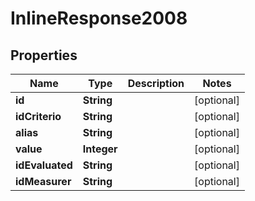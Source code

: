 
# InlineResponse2008

## Properties
Name | Type | Description | Notes
------------ | ------------- | ------------- | -------------
**id** | **String** |  |  [optional]
**idCriterio** | **String** |  |  [optional]
**alias** | **String** |  |  [optional]
**value** | **Integer** |  |  [optional]
**idEvaluated** | **String** |  |  [optional]
**idMeasurer** | **String** |  |  [optional]



